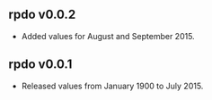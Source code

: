 ## rpdo v0.0.2

- Added values for August and September 2015.

## rpdo v0.0.1

- Released values from January 1900 to July 2015.
